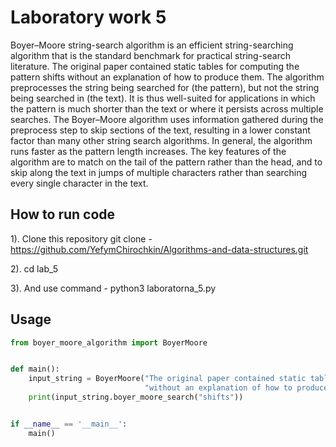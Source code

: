 # Laboratory work 5

Boyer–Moore string-search algorithm is an efficient string-searching algorithm that is the standard benchmark for practical string-search literature. The original paper contained static tables for computing the pattern shifts without an explanation of how to produce them. The algorithm preprocesses the string being searched for (the pattern), but not the string being searched in (the text). It is thus well-suited for applications in which the pattern is much shorter than the text or where it persists across multiple searches. The Boyer–Moore algorithm uses information gathered during the preprocess step to skip sections of the text, resulting in a lower constant factor than many other string search algorithms. In general, the algorithm runs faster as the pattern length increases. The key features of the algorithm are to match on the tail of the pattern rather than the head, and to skip along the text in jumps of multiple characters rather than searching every single character in the text.

## How to run code
1). Clone this repository git clone - https://github.com/YefymChirochkin/Algorithms-and-data-structures.git

2). cd lab_5

3). And use command - python3 laboratorna_5.py

## Usage

```python
from boyer_moore_algorithm import BoyerMoore


def main():
    input_string = BoyerMoore("The original paper contained static tables for computing the pattern shifts "
                              "without an explanation of how to produce them")
    print(input_string.boyer_moore_search("shifts"))


if __name__ == '__main__':
    main()
